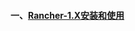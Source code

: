 #### 一、[Rancher-1.X安装和使用][1]

[1]: https://github.com/firechiang/kubernetes-study/tree/master/rancher/docs/rancher-docker--1x-install.md
